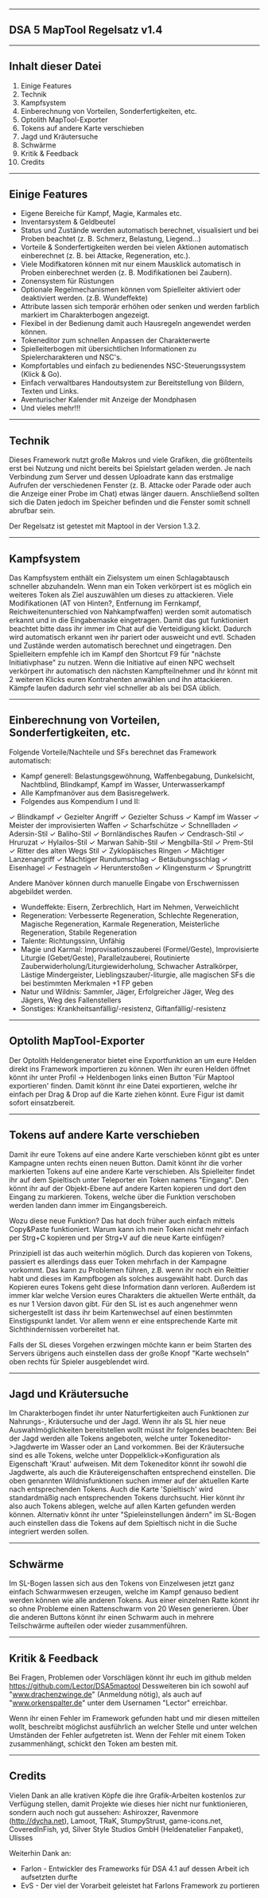 ----------------------------------------
DSA 5 MapTool Regelsatz v1.4
----------------------------------------

-------------------
Inhalt dieser Datei
-------------------

1. Einige Features
2. Technik
3. Kampfsystem
4. Einberechnung von Vorteilen, Sonderfertigkeiten, etc.
5. Optolith MapTool-Exporter
6. Tokens auf andere Karte verschieben
7. Jagd und Kräutersuche
8. Schwärme
9. Kritik & Feedback
10. Credits

---------------
Einige Features
---------------

- Eigene Bereiche für Kampf, Magie, Karmales etc.
- Inventarsystem & Geldbeutel
- Status und Zustände werden automatisch berechnet, visualisiert und bei Proben beachtet (z. B. Schmerz, Belastung, Liegend...)
- Vorteile & Sonderfertigkeiten werden bei vielen Aktionen automatisch einberechnet (z. B. bei Attacke, Regeneration, etc.).
- Viele Modifkatoren können mit nur einem Mausklick automatisch in Proben einberechnet werden (z. B. Modifikationen bei Zaubern).
- Zonensystem für Rüstungen
- Optionale Regelmechanismen können vom Spielleiter aktiviert oder deaktiviert werden. (z.B. Wundeffekte)
- Attribute lassen sich temporär erhöhen oder senken und werden farblich markiert im Charakterbogen angezeigt.
- Flexibel in der Bedienung damit auch Hausregeln angewendet werden können.
- Tokeneditor zum schnellen Anpassen der Charakterwerte
- Spielleiterbogen mit übersichtlichen Informationen zu Spielercharakteren und NSC's.
- Kompfortables und einfach zu bedienendes NSC-Steuerungssystem (Klick & Go).
- Einfach verwaltbares Handoutsystem zur Bereitstellung von Bildern, Texten und Links.
- Aventurischer Kalender mit Anzeige der Mondphasen
- Und vieles mehr!!!

----------
Technik
----------

Dieses Framework nutzt große Makros und viele Grafiken, die größtenteils erst bei Nutzung und nicht bereits bei Spielstart geladen werden. Je nach Verbindung zum Server und dessen Uploadrate kann das erstmalige Aufrufen der verschiedenen Fenster (z. B. Attacke oder Parade oder auch die Anzeige einer Probe im Chat) etwas länger dauern. Anschließend sollten sich die Daten jedoch im Speicher befinden und die Fenster somit schnell abrufbar sein.

Der Regelsatz ist getestet mit Maptool in der Version 1.3.2.

-----------
Kampfsystem
-----------

Das Kampfsystem enthält ein Zielsystem um einen Schlagabtausch schneller abzuhandeln. Wenn man ein Token verkörpert ist es möglich ein weiteres Token als Ziel auszuwählen um dieses zu attackieren. Viele Modifikationen (AT von Hinten?, Entfernung im Fernkampf, Reichweitenunterschied von Nahkampfwaffen) werden somit automatisch erkannt und in die Eingabemaske eingetragen.
Damit das gut funktioniert beachtet bitte dass ihr immer im Chat auf die Verteidigung klickt. Dadurch wird automatisch erkannt wen ihr pariert oder ausweicht und evtl. Schaden und Zustände werden automatisch berechnet und eingetragen.
Den Spielleitern empfehle ich im Kampf den Shortcut F9 für "nächste Initiativphase" zu nutzen. Wenn die Initiative auf einen NPC wechselt verkörpert ihr automatisch den nächsten Kampfteilnehmer und ihr könnt mit 2 weiteren Klicks euren Kontrahenten anwählen und ihn attackieren.
Kämpfe laufen dadurch sehr viel schneller ab als bei DSA üblich.

-----------------------------------------------------
Einberechnung von Vorteilen, Sonderfertigkeiten, etc.
-----------------------------------------------------

Folgende Vorteile/Nachteile und SFs berechnet das Framework automatisch:

- Kampf generell: Belastungsgewöhnung, Waffenbegabung, Dunkelsicht, Nachtblind, Blindkampf, Kampf im Wasser, Unterwasserkampf
- Alle Kampfmanöver aus dem Basisregelwerk.
- Folgendes aus Kompendium I und II:

✓ Blindkampf
✓ Gezielter Angriff
✓ Gezielter Schuss
✓ Kampf im Wasser
✓ Meister der improvisierten Waffen
✓ Scharfschütze
✓ Schnellladen
✓ Adersin-Stil
✓ Baliho-Stil
✓ Bornländisches Raufen
✓ Cendrasch-Stil
✓ Hruruzat
✓ Hylailos-Stil
✓ Marwan Sahib-Stil
✓ Mengbilla-Stil
✓ Prem-Stil
✓ Ritter des alten Wegs Stil
✓ Zyklopäisches Ringen
✓ Mächtiger Lanzenangriff
✓ Mächtiger Rundumschlag
✓ Betäubungsschlag
✓ Eisenhagel
✓ Festnageln
✓ Herunterstoßen
✓ Klingensturm
✓ Sprungtritt

Andere Manöver können durch manuelle Eingabe von Erschwernissen abgebildet werden.

- Wundeffekte: Eisern, Zerbrechlich, Hart im Nehmen, Verweichlicht
- Regeneration: Verbesserte Regeneration, Schlechte Regeneration, Magische Regeneration, Karmale Regeneration, Meisterliche Regeneration, Stabile Regeneration
- Talente: Richtungssinn, Unfähig
- Magie und Karmal: Improvisationszauberei (Formel/Geste), Improvisierte Liturgie (Gebet/Geste), Parallelzauberei, Routinierte Zauberwiderholung/Liturgiewiderholung, Schwacher Astralkörper, Lästige Mindergeister, Lieblingszauber/-liturgie, alle magischen SFs die bei bestimmten Merkmalen +1 FP geben
- Natur und Wildnis: Sammler, Jäger, Erfolgreicher Jäger, Weg des Jägers, Weg des Fallenstellers
- Sonstiges: Krankheitsanfällig/-resistenz, Giftanfällig/-resistenz

-------------------------
Optolith MapTool-Exporter
-------------------------

Der Optolith Heldengenerator bietet eine Exportfunktion an um eure Helden direkt ins Framework importieren zu können. Wen ihr euren Helden öffnet könnt ihr unter Profil -> Heldenbogen links einen Button 'Für Maptool exportieren' finden. Damit könnt ihr eine Datei exportieren, welche ihr einfach per Drag & Drop auf die Karte ziehen könnt. Eure Figur ist damit sofort einsatzbereit.

-----------------------------------
Tokens auf andere Karte verschieben
-----------------------------------

Damit ihr eure Tokens auf eine andere Karte verschieben könnt gibt es unter Kampagne unten rechts einen neuen Button. Damit könnt ihr die vorher markierten Tokens auf eine andere Karte verschieben.
Als Spielleiter findet ihr auf dem Spieltisch unter Teleporter ein Token namens "Eingang". Den könnt ihr auf der Objekt-Ebene auf andere Karten kopieren und dort den Eingang zu markieren. Tokens, welche über die Funktion verschoben werden landen dann immer im Eingangsbereich.

Wozu diese neue Funktion? Das hat doch früher auch einfach mittels Copy&Paste funktioniert. Warum kann ich mein Token nicht mehr einfach per Strg+C kopieren und per Strg+V auf die neue Karte einfügen?

Prinzipiell ist das auch weiterhin möglich. Durch das kopieren von Tokens, passiert es allerdings dass euer Token mehrfach in der Kampagne vorkommt. Das kann zu Problemen führen, z.B. wenn ihr noch ein Reittier habt und dieses im Kampfbogen als solches ausgewählt habt. Durch das Kopieren eures Tokens geht diese Information dann verloren. Außerdem ist immer klar welche Version eures Charakters die aktuellen Werte enthält, da es nur 1 Version davon gibt. Für den SL ist es auch angenehmer wenn sichergestellt ist dass ihr beim Kartenwechsel auf einen bestimmten Einstigspunkt landet. Vor allem wenn er eine entsprechende Karte mit Sichthindernissen vorbereitet hat.

Falls der SL dieses Vorgehen erzwingen möchte kann er beim Starten des Servers übrigens auch einstellen dass der große Knopf "Karte wechseln" oben rechts für Spieler ausgeblendet wird.

---------------------
Jagd und Kräutersuche
---------------------

Im Charakterbogen findet ihr unter Naturfertigkeiten auch Funktionen zur Nahrungs-, Kräutersuche und der Jagd.
Wenn ihr als SL hier neue Auswahlmöglichkeiten bereitstellen wollt müsst ihr folgendes beachten:
Bei der Jagd werden alle Tokens angeboten, welche unter Tokeneditor->Jagdwerte im Wasser oder an Land vorkommen. Bei der Kräutersuche sind es alle Tokens, welche unter Doppelklick->Konfiguration als Eigenschaft 'Kraut' aufweisen.
Mit dem Tokeneditor könnt ihr sowohl die Jagdwerte, als auch die Kräutereigenschaften entsprechend einstellen. Die oben genannten Wildnisfunktionen suchen immer auf der aktuellen Karte nach entsprechenden Tokens. Auch die Karte 'Spieltisch' wird standardmäßig nach entsprechenden Tokens durchsucht. Hier könnt ihr also auch Tokens ablegen, welche auf allen Karten gefunden werden können. Alternativ könnt ihr unter "Spieleinstellungen ändern" im SL-Bogen auch einstellen dass die Tokens auf dem Spieltisch nicht in die Suche integriert werden sollen.

--------
Schwärme
--------

Im SL-Bogen lassen sich aus den Tokens von Einzelwesen jetzt ganz einfach Schwarmwesen erzeugen, welche im Kampf genauso bedient werden können wie alle anderen Tokens. Aus einer einzelnen Ratte könnt ihr so ohne Probleme einen Rattenschwarm von 20 Wesen generieren. Über die anderen Buttons könnt ihr einen Schwarm auch in mehrere Teilschwärme aufteilen oder wieder zusammenführen.

-----------------
Kritik & Feedback
-----------------

Bei Fragen, Problemen oder Vorschlägen könnt ihr euch im github melden https://github.com/Lector/DSA5maptool
Dessweiteren bin ich sowohl auf "www.drachenzwinge.de" (Anmeldung nötig), als auch auf "www.orkenspalter.de" unter dem Usernamen "Lector" erreichbar.

Wenn ihr einen Fehler im Framework gefunden habt und mir diesen mitteilen wollt, beschreibt möglichst ausführlich an welcher Stelle und unter welchen Umständen der Fehler aufgetreten ist. Wenn der Fehler mit einem Token zusammenhängt, schickt den Token am besten mit.

--------
Credits
--------

Vielen Dank an alle krativen Köpfe die ihre Grafik-Arbeiten kostenlos zur Verfügung stellen, damit Projekte wie dieses hier nicht nur funktionieren, sondern auch noch gut aussehen:
Ashiroxzer, Ravenmore (http://dycha.net), Lamoot, TRaK, StumpyStrust, game-icons.net, CoveredInFish, yd, Silver Style Studios GmbH (Heldenatelier Fanpaket), Ulisses

Weiterhin Dank an:
- Farlon - Entwickler des Frameworks für DSA 4.1 auf dessen Arbeit ich aufsetzten durfte
- EvS - Der viel der Vorarbeit geleistet hat Farlons Framework zu portieren